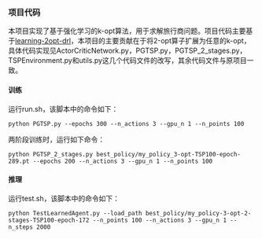 ### 项目代码

本项目实现了基于强化学习的k-opt算法，用于求解旅行商问题。项目代码主要基于[learning-2opt-drl](https://github.com/paulorocosta/learning-2opt-drl)，本项目的主要贡献在于将2-opt算子扩展为任意的k-opt，具体代码实现见ActorCriticNetwork.py，PGTSP.py，PGTSP_2_stages.py，TSPEnvironment.py和utils.py这几个代码文件的改写，其余代码文件与原项目一致。

#### 训练

运行run.sh，该脚本中的命令如下：

```shell
python PGTSP.py --epochs 300 --n_actions 3 --gpu_n 1 --n_points 100
```

两阶段训练时，运行如下命令：

```shell
python PGTSP_2_stages.py best_policy/my_policy_3-opt-TSP100-epoch-289.pt --epochs 200 --n_actions 3 --gpu_n 1 --n_points 100
```

#### 推理

运行test.sh，该脚本中的命令如下：

```shell
python TestLearnedAgent.py --load_path best_policy/my_policy-3-opt-2-stages-TSP100-epoch-172 --n_points 100 --n_actions 3 --gpu_n 1 --n_steps 2000
```
